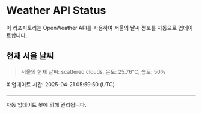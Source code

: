 
# Weather API Status

이 리포지토리는 OpenWeather API를 사용하여 서울의 날씨 정보를 자동으로 업데이트합니다.

## 현재 서울 날씨
> 서울의 현재 날씨: scattered clouds, 온도: 25.76°C, 습도: 50%

⏳ 업데이트 시간: 2025-04-21 05:59:50 (UTC)

---
자동 업데이트 봇에 의해 관리됩니다.

